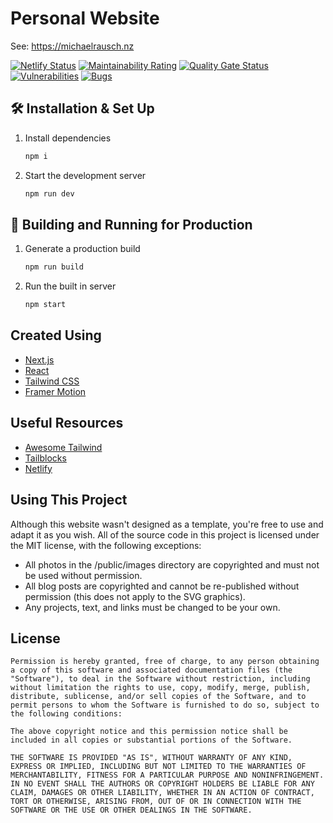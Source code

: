 # Personal Website
See: https://michaelrausch.nz

[![Netlify Status](https://api.netlify.com/api/v1/badges/1e6361a1-adc0-4f2b-b5ad-8c162359e1a7/deploy-status)](https://app.netlify.com/sites/michaelrausch-nz/deploys)
[![Maintainability Rating](https://sonarcloud.io/api/project_badges/measure?project=michaelrausch_michaelrausch.nz-v4&metric=sqale_rating)](https://sonarcloud.io/dashboard?id=michaelrausch_michaelrausch.nz-v4)
[![Quality Gate Status](https://sonarcloud.io/api/project_badges/measure?project=michaelrausch_michaelrausch.nz-v4&metric=alert_status)](https://sonarcloud.io/dashboard?id=michaelrausch_michaelrausch.nz-v4)
[![Vulnerabilities](https://sonarcloud.io/api/project_badges/measure?project=michaelrausch_michaelrausch.nz-v4&metric=vulnerabilities)](https://sonarcloud.io/dashboard?id=michaelrausch_michaelrausch.nz-v4)
[![Bugs](https://sonarcloud.io/api/project_badges/measure?project=michaelrausch_michaelrausch.nz-v4&metric=bugs)](https://sonarcloud.io/dashboard?id=michaelrausch_michaelrausch.nz-v4)

## 🛠 Installation & Set Up

1. Install dependencies

   ```sh
   npm i
   ```

2. Start the development server

   ```sh
   npm run dev
   ```

## 🚀 Building and Running for Production

1. Generate a production build

   ```sh
   npm run build
   ```

2. Run the built in server

   ```sh
   npm start
   ```
   
## Created Using
- [Next.js](https://nextjs.org/)
- [React](https://reactjs.org/)
- [Tailwind CSS](https://tailwindcss.com/)
- [Framer Motion](https://www.framer.com/motion/)

## Useful Resources

- [Awesome Tailwind](https://github.com/aniftyco/awesome-tailwindcss/)
- [Tailblocks](https://tailblocks.cc/)
- [Netlify](https://www.netlify.com/)

## Using This Project
Although this website wasn't designed as a template, you're free to use and adapt it as you wish. All of the source code in this project is licensed under the MIT license, with the following exceptions:

- All photos in the /public/images directory are copyrighted and must not be used without permission.
- All blog posts are copyrighted and cannot be re-published without permission (this does not apply to the SVG graphics).
- Any projects, text, and links must be changed to be your own.

## License

```
Permission is hereby granted, free of charge, to any person obtaining a copy of this software and associated documentation files (the "Software"), to deal in the Software without restriction, including without limitation the rights to use, copy, modify, merge, publish, distribute, sublicense, and/or sell copies of the Software, and to permit persons to whom the Software is furnished to do so, subject to the following conditions:

The above copyright notice and this permission notice shall be included in all copies or substantial portions of the Software.

THE SOFTWARE IS PROVIDED "AS IS", WITHOUT WARRANTY OF ANY KIND, EXPRESS OR IMPLIED, INCLUDING BUT NOT LIMITED TO THE WARRANTIES OF MERCHANTABILITY, FITNESS FOR A PARTICULAR PURPOSE AND NONINFRINGEMENT. IN NO EVENT SHALL THE AUTHORS OR COPYRIGHT HOLDERS BE LIABLE FOR ANY CLAIM, DAMAGES OR OTHER LIABILITY, WHETHER IN AN ACTION OF CONTRACT, TORT OR OTHERWISE, ARISING FROM, OUT OF OR IN CONNECTION WITH THE SOFTWARE OR THE USE OR OTHER DEALINGS IN THE SOFTWARE.
```
